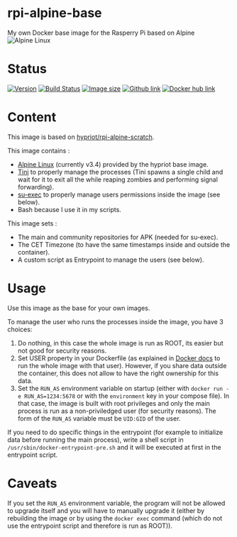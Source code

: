 # rpi-alpine-base
My own Docker base image for the Rasperry Pi based on Alpine
![Alpine Linux](https://pkgs.alpinelinux.org/assets/alpinelinux-logo.svg)

# Status
[![Version](https://images.microbadger.com/badges/version/napnap75/rpi-alpine-base.svg)](https://microbadger.com/images/napnap75/rpi-alpine-base "Get your own version badge on microbadger.com") [![Build Status](https://travis-ci.org/napnap75/rpi-alpine-base.svg?branch=master)](https://travis-ci.org/napnap75/rpi-alpine-base) [![Image size](https://images.microbadger.com/badges/image/napnap75/rpi-alpine-base.svg)](https://microbadger.com/images/napnap75/rpi-alpine-base "Get your own image badge on microbadger.com") [![Github link](https://assets-cdn.github.com/favicon.ico)](https://github.com/napnap75/rpi-alpine-base) [![Docker hub link](https://www.docker.com/favicon.ico)](https://hub.docker.com/r/napnap75/rpi-alpine-base/)


# Content
This image is based on [hypriot/rpi-alpine-scratch](https://hub.docker.com/r/hypriot/rpi-alpine-scratch/).

This image contains :

- [Alpine Linux](https://alpinelinux.org/) (currently v3.4) provided by the hypriot base image.
- [Tini](https://github.com/krallin/tini) to properly manage the processes (Tini spawns a single child and wait for it to exit all the while reaping zombies and performing signal forwarding).
- [su-exec](https://github.com/ncopa/su-exec) to properly manage users permissions inside the image (see below).
- Bash because I use it in my scripts.

This image sets :

- The main and community repositories for APK (needed for su-exec).
- The CET Timezone (to have the same timestamps inside and outside the container).
- A custom script as Entrypoint to manage the users (see below).

# Usage
Use this image as the base for your own images.

To manage the user who runs the processes inside the image, you have 3 choices:

1. Do nothing, in this case the whole image is run as ROOT, its easier but not good for security reasons.
2. Set USER property in your Dockerfile (as explained in [Docker docs](https://docs.docker.com/engine/reference/builder/#user) to run the whole image with that user). However, if you share data outside the container, this does not allow to have the right ownership for this data.
3. Set the `RUN_AS` environment variable on startup (either with `docker run -e RUN_AS=1234:5678` or with the `environment` key in your compose file). In that case, the image is built with root privileges and only the main process is run as a non-priviledged user (for security reasons). The form of the `RUN_AS` variable must be `UID:GID` of the user.

If you need to do specific things in the entrypoint (for example to initialize data before running the main process), write a shell script in `/usr/sbin/docker-entrypoint-pre.sh` and it will be executed at first in the entrypoint script.

# Caveats
If you set the `RUN_AS` environment variable, the program will not be allowed to upgrade itself and you will have to manually upgrade it (either by rebuilding the image or by using the `docker exec` command (which do not use the entrypoint script and therefore is run as ROOT)).
